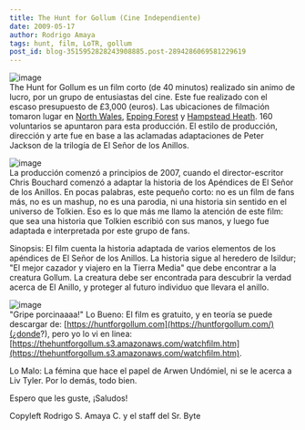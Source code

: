 ```yaml
---
title: The Hunt for Gollum (Cine Independiente)
date: 2009-05-17
author: Rodrigo Amaya
tags: hunt, film, LoTR, gollum
post_id: blog-3515952828243908885.post-2894286069581229619
---
```


![image](https://3.bp.blogspot.com/_ayvorITawE4/ShAyRV-3e5I/AAAAAAAAB94/ZRvpVJoFG1Y/s320/banner20.jpg)    
The Hunt for Gollum es un film corto (de 40 minutos) realizado sin animo de lucro, por un grupo de entusiastas del cine. Este fue realizado con el escaso presupuesto de £3,000 (euros). Las ubicaciones de filmación tomaron lugar en [North Wales](https://en.wikipedia.org/wiki/North_Wales), [Epping Forest](https://en.wikipedia.org/wiki/Epping_Forest) y [Hampstead Heath](https://en.wikipedia.org/wiki/Hampstead_Heath). 160 voluntarios se apuntaron para esta producción. El estilo de producción, dirección y arte fue en base a las aclamadas adaptaciones de Peter Jackson de la trilogía de El Señor de los Anillos.

![image](https://1.bp.blogspot.com/_ayvorITawE4/ShAyRtvMrZI/AAAAAAAAB-A/uVyDtUwmzjw/s320/Huntforgollumposter1.jpg)    
La producción comenzó a principios de 2007, cuando el director-escritor Chris Bouchard comenzó a adaptar la historia de los Apéndices de El Señor de los Anillos. En pocas palabras, este pequeño corto: no es un film de fans más, no es un mashup, no es una parodia, ni una historia sin sentido en el universo de Tolkien. Eso es lo que más me llamo la atención de este film: que sea una historia que Tolkien escribió con sus manos, y luego fue adaptada e interpretada por este grupo de fans.

Sinopsis: El film cuenta la historia adaptada de varios elementos de los apéndices de El Señor de los Anillos. La historia sigue al heredero de Isildur; "El mejor cazador y viajero en la Tierra Media" que debe encontrar a la creatura Gollum. La creatura debe ser encontrada para descubrir la verdad acerca de El Anillo, y proteger al futuro individuo que llevara el anillo.

![image](https://1.bp.blogspot.com/_ayvorITawE4/ShAyRVPF7OI/AAAAAAAAB9w/zA2UGVk-NZc/s320/about.gif)    
"Gripe
porcinaaaa!" Lo Bueno: El film es gratuito, y en teoría se puede descargar de: [https://huntforgollum.com](https://huntforgollum.com/)(¿donde?), pero yo lo vi en linea: [https://thehuntforgollum.s3.amazonaws.com/watchfilm.htm](https://thehuntforgollum.s3.amazonaws.com/watchfilm.htm).

Lo Malo: La fémina que hace el papel de Arwen Undómiel, ni se le acerca a Liv Tyler. Por lo demás, todo bien.

Espero que les guste, ¡Saludos!

Copyleft Rodrigo S. Amaya C. y el staff del Sr. Byte